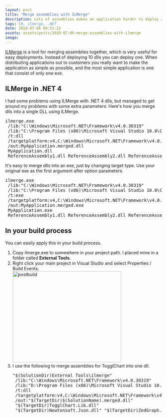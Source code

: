 ```yaml
---
layout: post
title: "Merge assemblies with ILMerge"
description: Lots of assemblies makes an application harder to deploy and longer time to startup. You can mitigate this by merging project assemblies together.
tags: C#, ilmerge, .NET
date: 2010-07-06 09:51:22
assets: assets/posts/2010-07-06-merge-assemblies-with-ilmerge
image: 
---
```


<p><a href="http://www.microsoft.com/downloads/details.aspx?FamilyID=22914587-b4ad-4eae-87cf-b14ae6a939b0">ILMerge</a> is a tool for merging assemblies together, which is very useful for easy deployments. Instead of deploying 10 dlls you can deploy one. When distributing applications out to customers you really want to make the application as simple as possible, and the most simple application is one that consist of only one exe.</p>
<h2>ILMerge in .NET 4</h2>
<p>I had some problems using ILMerge with .NET 4 dlls, but managed to get around my problems with some extra parameters. Here's how you merge dlls into a single DLL using ILMerge.</p>
<pre>ilmerge.exe
 /lib:"C:\Windows\Microsoft.NET\Framework\v4.0.30319"
 /lib:"C:\Program Files (x86)\Microsoft Visual Studio 10.0\Common7\IDE\PublicAssemblies"
 /t:dll
 /targetplatform:v4,C:\Windows\Microsoft.NET\Framework\v4.0.30319
 /out:MyApplication.merged.dll
 MyApplication.dll
 ReferenceAssembly1.dll ReferenceAssembly2.dll ReferenceAssembly3.dll</pre>
<p>It's easy to merge dlls into an exe, just by changing target type. Use your original exe as the first argument after option parameters.</p>
<pre>ilmerge.exe
 /lib:"C:\Windows\Microsoft.NET\Framework\v4.0.30319"
 /lib:"C:\Program Files (x86)\Microsoft Visual Studio 10.0\Common7\IDE\PublicAssemblies"
 /t:exe
 /targetplatform:v4,C:\Windows\Microsoft.NET\Framework\v4.0.30319
 /out:MyApplication.merged.exe
 MyApplication.exe
 ReferenceAssembly1.dll ReferenceAssembly2.dll ReferenceAssembly3.dll</pre>
<h2>In your build process</h2>
<p>You can easily apply this in your build process.</p>
<ol>
<li>Copy ilmerge.exe to somewhere in your project path. I placed mine in a folder called <strong>External Tools</strong>.</li>
<li>Right click your main project in Visual Studio and select Properties / Build Events.<br /><img class="alignnone size-full wp-image-773" title="postbuild" src="http://litemedia.info/media/Default/Mint/postbuild.png" width="349" height="292" /></li>
<li> I use the following to merge assemblies for TogglChart into one dll.
<pre>"$(SolutionDir)External Tools\ilmerge" 
 /lib:"C:\Windows\Microsoft.NET\Framework\v4.0.30319" 
 /lib:"D:\Program Files (x86)\Microsoft Visual Studio 10.0\Common7\IDE\PublicAssemblies" 
 /t:dll 
 /targetplatform:v4,C:\Windows\Microsoft.NET\Framework\v4.0.30319 
 /out:"$(TargetDir)$(SolutionName).merged.dll" 
 "$(TargetDir)TogglChart.Lib.dll" 
 "$(TargetDir)Newtonsoft.Json.dll" "$(TargetDir)ZedGraph.dll"</pre>
</li>
</ol>
